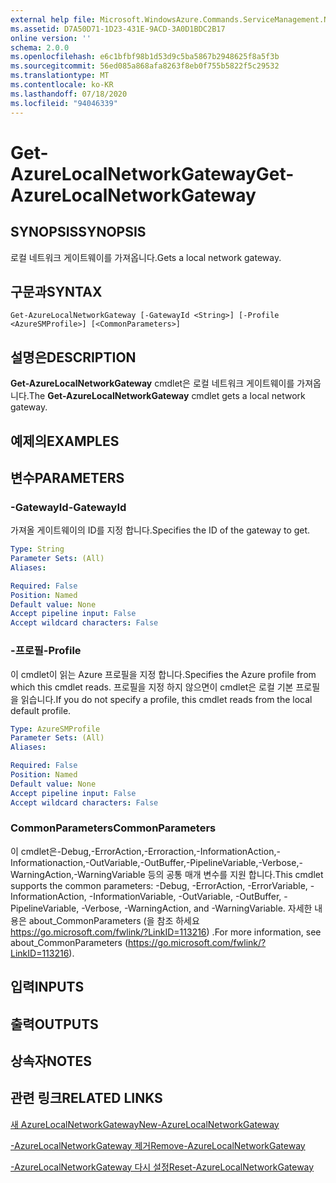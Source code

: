 ```yaml
---
external help file: Microsoft.WindowsAzure.Commands.ServiceManagement.Network.dll-Help.xml
ms.assetid: D7A50D71-1D23-431E-9ACD-3A0D1BDC2B17
online version: ''
schema: 2.0.0
ms.openlocfilehash: e6c1bfbf98b1d53d9c5ba5867b2948625f8a5f3b
ms.sourcegitcommit: 56ed085a868afa8263f8eb0f755b5822f5c29532
ms.translationtype: MT
ms.contentlocale: ko-KR
ms.lasthandoff: 07/18/2020
ms.locfileid: "94046339"
---
```

# <span data-ttu-id="41986-101">Get-AzureLocalNetworkGateway</span><span class="sxs-lookup"><span data-stu-id="41986-101">Get-AzureLocalNetworkGateway</span></span>

## <span data-ttu-id="41986-102">SYNOPSIS</span><span class="sxs-lookup"><span data-stu-id="41986-102">SYNOPSIS</span></span>
<span data-ttu-id="41986-103">로컬 네트워크 게이트웨이를 가져옵니다.</span><span class="sxs-lookup"><span data-stu-id="41986-103">Gets a local network gateway.</span></span>

## <span data-ttu-id="41986-104">구문과</span><span class="sxs-lookup"><span data-stu-id="41986-104">SYNTAX</span></span>

```
Get-AzureLocalNetworkGateway [-GatewayId <String>] [-Profile <AzureSMProfile>] [<CommonParameters>]
```

## <span data-ttu-id="41986-105">설명은</span><span class="sxs-lookup"><span data-stu-id="41986-105">DESCRIPTION</span></span>
<span data-ttu-id="41986-106">**Get-AzureLocalNetworkGateway** cmdlet은 로컬 네트워크 게이트웨이를 가져옵니다.</span><span class="sxs-lookup"><span data-stu-id="41986-106">The **Get-AzureLocalNetworkGateway** cmdlet gets a local network gateway.</span></span>

## <span data-ttu-id="41986-107">예제의</span><span class="sxs-lookup"><span data-stu-id="41986-107">EXAMPLES</span></span>

## <span data-ttu-id="41986-108">변수</span><span class="sxs-lookup"><span data-stu-id="41986-108">PARAMETERS</span></span>

### <span data-ttu-id="41986-109">-GatewayId</span><span class="sxs-lookup"><span data-stu-id="41986-109">-GatewayId</span></span>
<span data-ttu-id="41986-110">가져올 게이트웨이의 ID를 지정 합니다.</span><span class="sxs-lookup"><span data-stu-id="41986-110">Specifies the ID of the gateway to get.</span></span>

```yaml
Type: String
Parameter Sets: (All)
Aliases: 

Required: False
Position: Named
Default value: None
Accept pipeline input: False
Accept wildcard characters: False
```

### <span data-ttu-id="41986-111">-프로필</span><span class="sxs-lookup"><span data-stu-id="41986-111">-Profile</span></span>
<span data-ttu-id="41986-112">이 cmdlet이 읽는 Azure 프로필을 지정 합니다.</span><span class="sxs-lookup"><span data-stu-id="41986-112">Specifies the Azure profile from which this cmdlet reads.</span></span>
<span data-ttu-id="41986-113">프로필을 지정 하지 않으면이 cmdlet은 로컬 기본 프로필을 읽습니다.</span><span class="sxs-lookup"><span data-stu-id="41986-113">If you do not specify a profile, this cmdlet reads from the local default profile.</span></span>

```yaml
Type: AzureSMProfile
Parameter Sets: (All)
Aliases: 

Required: False
Position: Named
Default value: None
Accept pipeline input: False
Accept wildcard characters: False
```

### <span data-ttu-id="41986-114">CommonParameters</span><span class="sxs-lookup"><span data-stu-id="41986-114">CommonParameters</span></span>
<span data-ttu-id="41986-115">이 cmdlet은-Debug,-ErrorAction,-Erroraction,-InformationAction,-Informationaction,-OutVariable,-OutBuffer,-PipelineVariable,-Verbose,-WarningAction,-WarningVariable 등의 공통 매개 변수를 지원 합니다.</span><span class="sxs-lookup"><span data-stu-id="41986-115">This cmdlet supports the common parameters: -Debug, -ErrorAction, -ErrorVariable, -InformationAction, -InformationVariable, -OutVariable, -OutBuffer, -PipelineVariable, -Verbose, -WarningAction, and -WarningVariable.</span></span> <span data-ttu-id="41986-116">자세한 내용은 about_CommonParameters (을 참조 하세요 https://go.microsoft.com/fwlink/?LinkID=113216) .</span><span class="sxs-lookup"><span data-stu-id="41986-116">For more information, see about_CommonParameters (https://go.microsoft.com/fwlink/?LinkID=113216).</span></span>

## <span data-ttu-id="41986-117">입력</span><span class="sxs-lookup"><span data-stu-id="41986-117">INPUTS</span></span>

## <span data-ttu-id="41986-118">출력</span><span class="sxs-lookup"><span data-stu-id="41986-118">OUTPUTS</span></span>

## <span data-ttu-id="41986-119">상속자</span><span class="sxs-lookup"><span data-stu-id="41986-119">NOTES</span></span>

## <span data-ttu-id="41986-120">관련 링크</span><span class="sxs-lookup"><span data-stu-id="41986-120">RELATED LINKS</span></span>

[<span data-ttu-id="41986-121">새 AzureLocalNetworkGateway</span><span class="sxs-lookup"><span data-stu-id="41986-121">New-AzureLocalNetworkGateway</span></span>](./New-AzureLocalNetworkGateway.md)

[<span data-ttu-id="41986-122">-AzureLocalNetworkGateway 제거</span><span class="sxs-lookup"><span data-stu-id="41986-122">Remove-AzureLocalNetworkGateway</span></span>](./Remove-AzureLocalNetworkGateway.md)

[<span data-ttu-id="41986-123">-AzureLocalNetworkGateway 다시 설정</span><span class="sxs-lookup"><span data-stu-id="41986-123">Reset-AzureLocalNetworkGateway</span></span>](./Reset-AzureLocalNetworkGateway.md)
